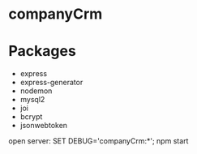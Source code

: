 # companyCrm

# Packages

- express
- express-generator
- nodemon
- mysql2
- joi
- bcrypt
- jsonwebtoken

open server: SET DEBUG='companyCrm:\*'; npm start
